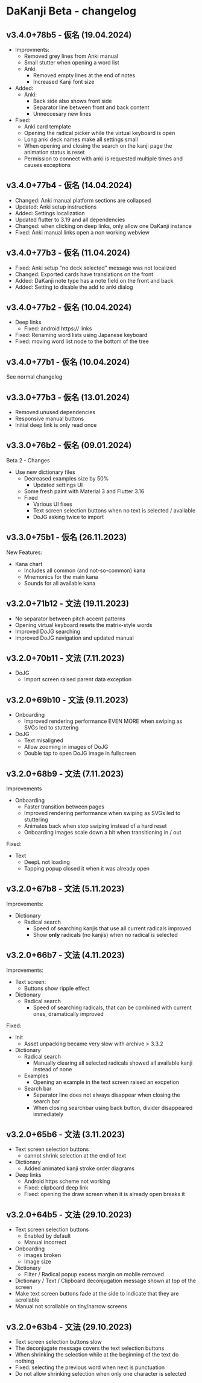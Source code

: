 # DaKanji Beta - changelog

## v3.4.0+78b5 - 仮名 (19.04.2024)

* Improvments:
  * Removed grey lines from Anki manual
  * Small stutter when opening a word list
  * Anki
    * Removed empty lines at the end of notes
    * Increased Kanji font size
* Added:
  * Anki:
    * Back side also shows front side
    * Separator line between front and back content
    * Unneccesary new lines
* Fixed:
  * Anki card template
  * Opening the radical picker while the virtual keyboard is open
  * Long anki deck names make all settings small
  * When opening and closing the search on the kanji page the animation status is reset
  * Permission to connect with anki is requested multiple times and causes exceptions

## v3.4.0+77b4 - 仮名 (14.04.2024)

* Changed: Anki manual platform sections are collapsed
* Updated: Anki setup instructions
* Added: Settings localization
* Updated flutter to 3.19 and all dependencies
* Changed: when clicking on deep links, only allow one DaKanji instance
* Fixed: Anki manual links open a non working webview

## v3.4.0+77b3 - 仮名 (11.04.2024)

* Fixed: Anki setup "no deck selected" message was not localized
* Changed: Exported cards have translations on the front
* Added: DaKanji note type has a note field on the front and back
* Added: Setting to disable the add to anki dialog

## v3.4.0+77b2 - 仮名 (10.04.2024)

* Deep links
  * Fixed: android https:// links
* Fixed: Renaming word lists using Japanese keyboard
* Fixed: moving word list node to the bottom of the tree

## v3.4.0+77b1 - 仮名 (10.04.2024)

See normal changelog

## v3.3.0+77b3 - 仮名 (13.01.2024)

* Removed unused dependencies
* Responsive manual buttons
* Initial deep link is only read once

## v3.3.0+76b2 - 仮名 (09.01.2024)

Beta 2 - Changes

* Use new dictionary files
  * Decreased examples size by 50%
    * Updated settings UI
  * Some fresh paint with Material 3 and Flutter 3.16
  * Fixed
    * Various UI fixes
    * Text screen selection buttons when no text is selected / available
    * DoJG asking twice to import

## v3.3.0+75b1 - 仮名 (26.11.2023)

New Features:

* Kana chart
  * Includes all common (and not-so-common) kana
  * Mnemonics for the main kana
  * Sounds for all available kana

## v3.2.0+71b12 - 文法 (19.11.2023)

* No separator between pitch accent patterns
* Opening virtual keyboard resets the matrix-style words
* Improved DoJG searching
* Improved DoJG navigation and updated manual

## v3.2.0+70b11 - 文法 (7.11.2023)

* DoJG
  * Import screen raised parent data exception

## v3.2.0+69b10 - 文法 (9.11.2023)

* Onboarding
  * Improved rendering performance EVEN MORE when swiping as SVGs led to stuttering
* DoJG
  * Text misaligned
  * Allow zooming in images of DoJG
  * Double tap to open DoJG image in fullscreen

## v3.2.0+68b9 - 文法 (7.11.2023)

Improvements

* Onboarding
  * Faster transition between pages
  * Improved rendering performance when swiping as SVGs led to stuttering
  * Animates back when stop swiping instead of a hard reset
  * Onboarding images scale down a bit when transitioning in / out

Fixed:

* Text
  * DeepL not loading
  * Tapping popup closed it when it was already open

## v3.2.0+67b8 - 文法 (5.11.2023)

Improvements:

* Dictionary
  * Radical search
    * Speed of searching kanjis that use all current radicals improved
    * Show **only** radicals (no kanjis) when no radical is selected

## v3.2.0+66b7 - 文法 (4.11.2023)

Improvements:

* Text screen:
  * Buttons show ripple effect
* Dictionary
  * Radical search
    * Speed of searching radicals, that can be combined with current ones, dramatically improved

Fixed:

* Init
  * Asset unpacking became very slow with archive > 3.3.2
* Dictionary
  * Radical search
    * Manually clearing all selected radicals showed all available kanji instead of none
  * Examples
    * Opening an example in the text screen raised an excpetion
  * Search bar
    * Separator line does not always disappear when closing the search bar
    * When closing searchbar using back button, divider disappeared immediately

## v3.2.0+65b6 - 文法 (3.11.2023)

* Text screen selection buttons
  * cannot shrink selection at the end of text
* Dictionary
  * Added animated kanji stroke order diagrams
* Deep links
  * Android https scheme not working
  * Fixed: clipboard deep link
  * Fixed: opening the draw screen when it is already open breaks it  

## v3.2.0+64b5 - 文法 (29.10.2023)

* Text screen selection buttons
  * Enabled by default
  * Manual incorrect
* Onboarding
  * images broken
  * Image size
* Dictionary
  * Filter / Radical popup excess margin on mobile removed
* Dictionary / Text / Clipboard deconjugation message shown at top of the screen
* Make text screen buttons fade at the side to indicate that they are scrollable
* Manual not scrollable on tiny/narrow screens

## v3.2.0+63b4 - 文法 (29.10.2023)

* Text screen selection buttons slow
* The deconjugate message covers the text selection buttons
* When shrinking the selection while at the beginning of the text do nothing
* Fixed: selecting the previous word when next is punctuation
* Do not allow shrinking selection when only one character is selected
